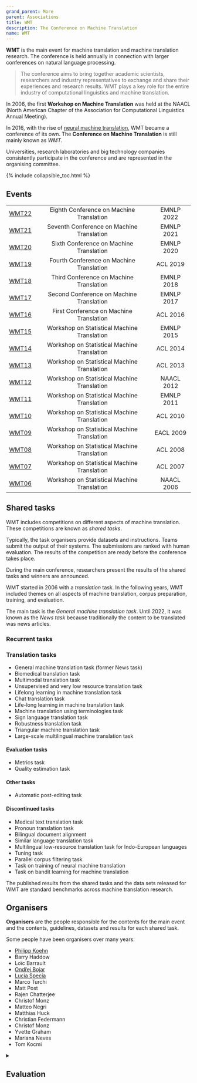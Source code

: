 ```yaml
---
grand_parent: More
parent: Associations
title: WMT
description: The Conference on Machine Translation
name: WMT
---
```


**WMT** is the main event for machine translation and machine translation research.
The conference is held annually in connection with larger conferences on natural language processing.

> The conference aims to bring together academic scientists, researchers and industry representatives to exchange and share their experiences and research results. WMT plays a key role for the entire industry of computational linguistics and machine translation.

In 2006, the first **Workshop on Machine Translation** was held at the NAACL (North American Chapter of the Association for Computational Linguistics Annual Meeting).

In 2016, with the rise of [neural machine translation](../approaches/neural-machine-translation.md), WMT became a conference of its own.
The **Conference on Machine Translation** is still mainly known as *WMT*.

Universities, research laboratories and big technology companies consistently participate in the conference and are represented in the organising committee.

{% include collapsible_toc.html %}

## Events

|     |     |     |
| :-: | :-: | :-: |
| [WMT22](/events/wmt22.md) | Eighth Conference on Machine Translation | EMNLP 2022 |
| [WMT21](/events/wmt21.md) | Seventh Conference on Machine Translation | EMNLP 2021 |
| [WMT20](/events/wmt20.md) | Sixth Conference on Machine Translation | EMNLP 2020 |
| [WMT19](/events/wmt19.md) | Fourth Conference on Machine Translation | ACL 2019 |
| [WMT18](/events/wmt18.md) | Third Conference on Machine Translation | EMNLP 2018 |
| [WMT17](/events/wmt17.md) | Second Conference on Machine Translation | EMNLP 2017 |
| [WMT16](/events/wmt16.md) | First Conference on Machine Translation | ACL 2016 |
| [WMT15](/events/wmt15.md) | Workshop on Statistical Machine Translation | EMNLP 2015 |
| [WMT14](/events/wmt14.md) | Workshop on Statistical Machine Translation | ACL 2014 |
| [WMT13](/events/wmt13.md) | Workshop on Statistical Machine Translation | ACL 2013 |
| [WMT12](/events/wmt12.md) | Workshop on Statistical Machine Translation | NAACL 2012 |
| [WMT11](/events/wmt11.md) | Workshop on Statistical Machine Translation | EMNLP 2011 |
| [WMT10](/events/wmt10.md) | Workshop on Statistical Machine Translation | ACL 2010 |
| [WMT09](/events/wmt09.md) | Workshop on Statistical Machine Translation | EACL 2009 |
| [WMT08](/events/wmt08.md) | Workshop on Statistical Machine Translation | ACL 2008 |
| [WMT07](/events/wmt07.md) | Workshop on Statistical Machine Translation | ACL 2007 |
| [WMT06](/events/wmt06.md) | Workshop on Statistical Machine Translation | NAACL 2006 |

## Shared tasks

WMT includes competitions on different aspects of machine translation.
These competitions are known as *shared tasks*.

Typically, the task organisers provide datasets and instructions.
Teams submit the output of their systems.
The submissions are ranked with human evaluation.
The results of the competition are ready before the conference takes place.

During the main conference, researchers present the results of the shared tasks and winners are announced.

WMT started in 2006 with a *translation* task.
In the following years, WMT included themes on all aspects of machine translation, corpus preparation, training, and evaluation.

The main task is the *General machine translation task*.
Until 2022, it was known as the *News task* because traditionally the content to be translated was news articles.

### Recurrent tasks

### Translation tasks

- General machine translation task (former News task)
- Biomedical translation task
- Multimodal translation task
- Unsupervised and very low resource translation task
- Lifelong learning in machine translation task
- Chat translation task
- Life-long learning in machine translation task
- Machine translation using terminologies task
- Sign language translation task
- Robustness translation task
- Triangular machine translation task
- Large-scale multilingual machine translation task

#### Evaluation tasks

- Metrics task
- Quality estimation task

#### Other tasks

- Automatic post-editing task

#### Discontinued tasks

- Medical text translation task
- Pronoun translation task
- Bilingual document alignment
- Similar language translation task
- Multilingual low-resource translation task for Indo-European languages
- Tuning task
- Parallel corpus filtering task
- Task on training of neural machine translation
- Task on bandit learning for machine translation

The published results from the shared tasks and the data sets released for WMT are standard benchmarks across machine translation research.

## Organisers
**Organisers** are the people responsible for the contents for the main event and the contents, guidelines, datasets and results for each shared task.

Some people have been organisers over many years:
- [Philipp Koehn](../people/philipp-koehn.md)
- Barry Haddow
- Loïc Barrault
- [Ondřej Bojar](/community/people/ondrej-bojar.md)
- [Lucia Specia](../people/lucia-specia.md)
- Marco Turchi
- Matt Post
- Rajen Chatterjee
- Christof Monz
- Matteo Negri
- Matthias Huck
- Christian Federmann
- Christof Monz
- Yvette Graham
- Mariana Neves
- Tom Kocmi

<details markdown=1>

<summary markdown=1>

## Evaluation
</summary>

### Average score and average z-score

For the **average score**, human assessment scores for translations are standardised according to each human assessor's overall mean and standard deviation.
Then a system-level score is computed.

**Average z-score** is a normalised version.
It shows the distance between the average score for a system and the mean average score across all systems.

Average score and average z-score are the main metrics used in the results for the translation shared task since WMT17.

### TrueSkill

**TrueSkill** is a gaming rating system.
Microsoft Research originally developed it for the Xbox Live gaming community.
For WMT, TrueSkill was adapted to machine translation evaluation.

For WMT14, WMT15 and WMT16, TrueSkill was used as the human evaluation ranking for all translation shared tasks.

### Adequacy and fluency judgement

In **adequacy and fluency judgement**, for each input, humans rank the output from each system for both adequacy and fluency.
Adequacy and fluency scores indicate the meaning adequacy and translation fluency of the system outputs on a five-point scale.

Adequacy and fluency judgement was the official ranking for the translation shared task from WMT06 to WMT07.

### Relative ranking

In **relative ranking**, for each input, humans rank the outputs from all systems.
There is no absolute score or label, so there is no measure of absolute quality.

The sequence-level rankings are used to calculate system-level rankings, for example with TrueSkill.

Relative ranking was the official ranking for the translation shared task from WMT07 to WMT16.

### Constituent ranking

In **constituent ranking**, for each input, humans rank the outputs of an automatically selected syntactic constituent instead of the complete sentences.
The constituent score measures how often a system was judged to be better than any other system.

Constituent ranking was the official ranking for the translation shared task from WMT07 to WMT08.

### Yes or no constituent judgement

In **yes or no constituent judgement**, for each input, humans rank the acceptability of the outputs of an automatically selected syntactic constituent.
The acceptability score measures the per cent of a system translation that was judged to be acceptable.

Yes or no constituent judgement was added as an official ranking for WMT08.

### Direct assessment

In **direct assessment**, for each input, humans rate the output from each system with an absolute score or label.
The sequence-level ratings can then be used to calculate system-level ranking.

Direct assessment was first added as an investigatory ranking for WMT16.
Direct assessment is the official ranking for the translation shared task since WMT17.

There are different types of direct assessment.
- Monolingual: Human raters see the system output only.
- Bilingual: Human raters see the system input and output.
- Reference-based: Human raters see the system output and a reference output.

For WMT22, a combination of direct assessment and **scalar quality metric** was used for the evaluation of out-of-english and non-english translation pairs.
In direct assessment with scalar quality metric, humans also rate each source segment and translated segment from a document on a six-point scale.

</details>
